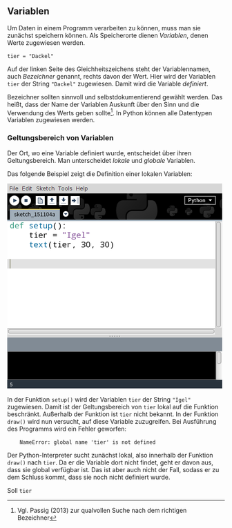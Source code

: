 ## Variablen

Um Daten in einem Programm verarbeiten zu können, muss man sie zunächst speichern können. Als Speicherorte dienen *Variablen*, denen Werte zugewiesen werden.

```{.python}
tier = "Dackel"
```

Auf der linken Seite des Gleichheitszeichens steht der Variablennamen, auch *Bezeichner* genannt, rechts davon der Wert. Hier wird der Variablen `tier` der String `"Dackel"` zugewiesen. Damit wird die Variable *definiert*.

Bezeichner sollten sinnvoll und selbstdokumentierend gewählt werden. Das heißt, dass der Name der Variablen Auskunft über den Sinn und die Verwendung des Werts geben sollte[^4]. In Python können alle Datentypen Variablen zugewiesen werden.


### Geltungsbereich von Variablen

Der Ort, wo eine Variable definiert wurde, entscheidet über ihren Geltungsbereich. Man unterscheidet *lokale* und *globale* Variablen.

Das folgende Beispiel zeigt die Definition einer lokalen Variablen:

![](../images/lokale-variable-1.png)

In der Funktion `setup()` wird der Variablen `tier` der String `"Igel"` zugewiesen. Damit ist der Geltungsbereich von `tier` lokal auf die Funktion beschränkt. Außerhalb der Funktion ist `tier` nicht bekannt. In der Funktion `draw()` wird nun versucht, auf diese Variable zuzugreifen. Bei Ausführung des Programms wird ein Fehler geworfen:

        NameError: global name 'tier' is not defined
        
Der Python-Interpreter sucht zunächst lokal, also innerhalb der Funktion `draw()` nach `tier`. Da er die Variable dort nicht findet, geht er davon aus, dass sie global verfügbar ist. Das ist aber auch nicht der Fall, sodass er zu dem Schluss kommt, dass sie noch nicht definiert wurde.

Soll `tier` 

[^4]: Vgl. Passig (2013) zur qualvollen Suche nach dem richtigen Bezeichner